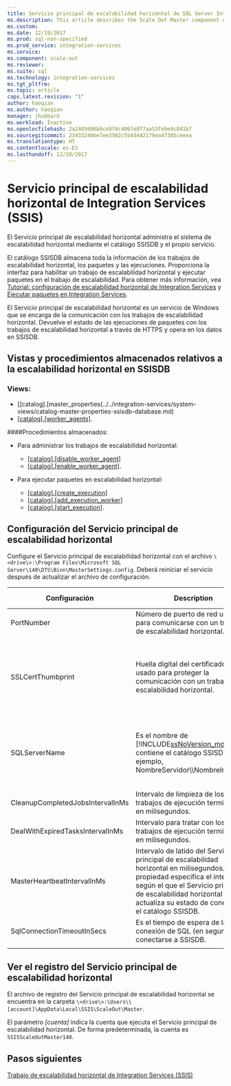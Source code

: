 ```yaml
---
title: Servicio principal de escalabilidad horizontal de SQL Server Integration Services (SSIS) | Microsoft Docs
ms.description: This article describes the Scale Out Master component of SSIS Scale Out
ms.custom: 
ms.date: 12/19/2017
ms.prod: sql-non-specified
ms.prod_service: integration-services
ms.service: 
ms.component: scale-out
ms.reviewer: 
ms.suite: sql
ms.technology: integration-services
ms.tgt_pltfrm: 
ms.topic: article
caps.latest.revision: "1"
author: haoqian
ms.author: haoqian
manager: jhubbard
ms.workload: Inactive
ms.openlocfilehash: 2a2405606b0ce974c4067e8f7aa53fe9e9c841bf
ms.sourcegitcommit: 23433249be7ee3502c5b4d442179ea47305ceeea
ms.translationtype: HT
ms.contentlocale: es-ES
ms.lasthandoff: 12/20/2017
---
```

# <a name="integration-services-ssis-scale-out-master"></a>Servicio principal de escalabilidad horizontal de Integration Services (SSIS)
El Servicio principal de escalabilidad horizontal administra el sistema de escalabilidad horizontal mediante el catálogo SSISDB y el propio servicio. 

El catálogo SSISDB almacena toda la información de los trabajos de escalabilidad horizontal, los paquetes y las ejecuciones. Proporciona la interfaz para habilitar un trabajo de escalabilidad horizontal y ejecutar paquetes en el trabajo de escalabilidad. Para obtener más información, vea [Tutorial: configuración de escalabilidad horizontal de Integration Services](walkthrough-set-up-integration-services-scale-out.md) y [Ejecutar paquetes en Integration Services](run-packages-in-integration-services-ssis-scale-out.md).

El Servicio principal de escalabilidad horizontal es un servicio de Windows que se encarga de la comunicación con los trabajos de escalabilidad horizontal. Devuelve el estado de las ejecuciones de paquetes con los trabajos de escalabilidad horizontal a través de HTTPS y opera en los datos en SSISDB. 

## <a name="scale-out-views-and-stored-procedures-in-ssisdb"></a>Vistas y procedimientos almacenados relativos a la escalabilidad horizontal en SSISDB

### <a name="views"></a>Views:
-   [[catalog].[master_properties(../../integration-services/system-views/catalog-master-properties-ssisdb-database.md)
-   [[catalog].[worker_agents]](../../integration-services/system-views/catalog-worker-agents-ssisdb-database.md).

####<a name="stored-procedures"></a>Procedimientos almacenados:

-   Para administrar los trabajos de escalabilidad horizontal:  
    -   [[catalog].[disable_worker_agent]](../../integration-services/system-stored-procedures/catalog-disable-worker-agent-ssisdb-database.md)
    -   [[catalog].[enable_worker_agent]](../../integration-services/system-stored-procedures/catalog-enable-worker-agent-ssisdb-database.md).

- Para ejecutar paquetes en escalabilidad horizontal:   
    -   [[catalog].[create_execution]](../../integration-services/system-stored-procedures/catalog-create-execution-ssisdb-database.md)
    -   [[catalog].[add_execution_worker]](../../integration-services/system-stored-procedures/catalog-add-execution-worker-ssisdb-database.md)
    -   [[catalog].[start_execution]](../../integration-services/system-stored-procedures/catalog-start-execution-ssisdb-database.md).   

## <a name="configure-the-scale-out-master-service"></a>Configuración del Servicio principal de escalabilidad horizontal
Configure el Servicio principal de escalabilidad horizontal con el archivo `\<drive\>:\Program Files\Microsoft SQL Server\140\DTS\Binn\MasterSettings.config`. Deberá reiniciar el servicio después de actualizar el archivo de configuración.


Configuración  |Description  |Valor predeterminado  
---------|---------|---------
PortNumber|Número de puerto de red usado para comunicarse con un trabajo de escalabilidad horizontal.|8391         
SSLCertThumbprint|Huella digital del certificado SSL usado para proteger la comunicación con un trabajo de escalabilidad horizontal.|Huella digital del certificado SSL especificado durante la instalación del Servicio principal de escalabilidad horizontal         
SQLServerName|Es el nombre de [!INCLUDE[ssNoVersion_md](../../includes/ssnoversion-md.md)] que contiene el catálogo SSISDB. Por ejemplo, NombreServidor\\\\NombreInstancia.|Es el nombre del servidor de SQL Server que se instala con el Servicio principal de escalabilidad horizontal.         
CleanupCompletedJobsIntervalInMs|Intervalo de limpieza de los trabajos de ejecución terminados en milisegundos.|43200000         
DealWithExpiredTasksIntervalInMs|Intervalo para tratar con los trabajos de ejecución terminados en milisegundos.|300000
MasterHeartbeatIntervalInMs|Intervalo de latido del Servicio principal de escalabilidad horizontal en milisegundos. Esta propiedad especifica el intervalo según el que el Servicio principal de escalabilidad horizontal actualiza su estado de conexión en el catálogo SSISDB.|30000
SqlConnectionTimeoutInSecs|Es el tiempo de espera de la conexión de SQL (en segundos) al conectarse a SSISDB.|15    
||||    

## <a name="view-the-scale-out-master-service-log"></a>Ver el registro del Servicio principal de escalabilidad horizontal
El archivo de registro del Servicio principal de escalabilidad horizontal se encuentra en la carpeta `\<drive\>:\Users\\[account]\AppData\Local\SSIS\ScaleOut\Master`. 

El parámetro *[cuenta]* indica la cuenta que ejecuta el Servicio principal de escalabilidad horizontal. De forma predeterminada, la cuenta es `SSISScaleOutMaster140`.

## <a name="next-steps"></a>Pasos siguientes
[Trabajo de escalabilidad horizontal de Integration Services (SSIS)](integration-services-ssis-scale-out-worker.md)
